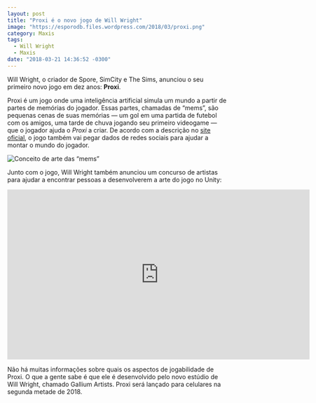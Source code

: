 ```yaml
---
layout: post
title: "Proxi é o novo jogo de Will Wright"
image: "https://esporodb.files.wordpress.com/2018/03/proxi.png"
category: Maxis
tags:
  - Will Wright
  - Maxis
date: "2018-03-21 14:36:52 -0300"
---
```


Will Wright, o criador de Spore, SimCity e The Sims, anunciou o seu primeiro novo jogo em dez anos: **Proxi**.

Proxi é um jogo onde uma inteligência artificial simula um mundo a partir de partes de memórias do jogador. Essas partes, chamadas de “mems”, são pequenas cenas de suas memórias — um gol em uma partida de futebol com os amigos, uma tarde de chuva jogando seu primeiro videogame — que o jogador ajuda o _Proxi_ a criar. De acordo com a descrição no [site oficial](https://www.proxiai.com/about), o jogo também vai pegar dados de redes sociais para ajudar a montar o mundo do jogador.

![Conceito de arte das “mems”](https://esporodb.files.wordpress.com/2018/03/pixel.png)

Junto com o jogo, Will Wright também anunciou um concurso de artistas para ajudar a encontrar pessoas a desenvolverem a arte do jogo no Unity:

<iframe width="690" height="388" src="https://www.youtube.com/embed/phfpooto8iY" frameborder="0" allow="autoplay; encrypted-media" allowfullscreen></iframe>

Não há muitas informações sobre quais os aspectos de jogabilidade de Proxi. O que a gente sabe é que ele é desenvolvido pelo novo estúdio de Will Wright, chamado Gallium Artists. Proxi será lançado para celulares na segunda metade de 2018.

